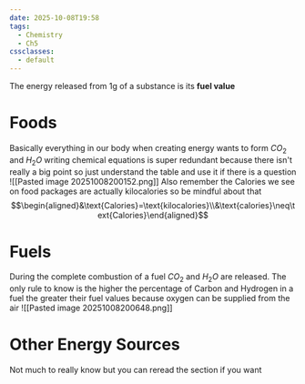 ```yaml
---
date: 2025-10-08T19:58
tags:
  - Chemistry
  - Ch5
cssclasses:
  - default
---
```

The energy released from 1g of a substance is its **fuel value**
# Foods
Basically everything in our body when creating energy wants to form $CO_2$ and $H_2O$ writing chemical equations is super redundant because there isn't really a big point so just understand the table and use it if there is a question
![[Pasted image 20251008200152.png]]
Also remember the Calories we see on food packages are actually kilocalories so be mindful about that$$\begin{aligned}&\text{Calories}=\text{kilocalories}\\&\text{calories}\neq\text{Calories}\end{aligned}$$
# Fuels
During the complete combustion of a fuel $CO_2$ and $H_2O$ are released. The only rule to know is the higher the percentage of Carbon and Hydrogen in a fuel the greater their fuel values because oxygen can be supplied from the air
![[Pasted image 20251008200648.png]]

# Other Energy Sources
Not much to really know but you can reread the section if you want
